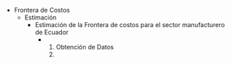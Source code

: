 - Frontera de Costos
	- Estimación
		- Estimación de la Frontera de costos para el sector manufacturero de Ecuador
			- 1. Obtención de Datos
			  2.